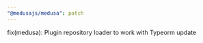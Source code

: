 ```yaml
---
"@medusajs/medusa": patch
---
```


fix(medusa): Plugin repository loader to work with Typeorm update
